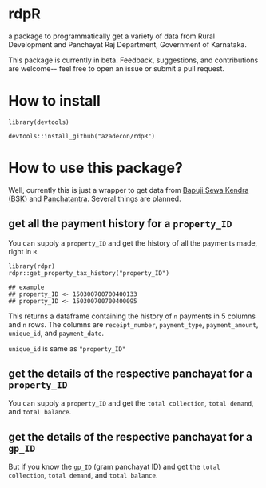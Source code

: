 # rdpR
a package to programmatically get a variety of data from Rural Development and Panchayat Raj Department, Government of Karnataka.

This package is currently in beta. Feedback, suggestions, and contributions are welcome-- feel free to open an issue or submit a pull request.

# How to install
```{R}
library(devtools)
```

```{R}
devtools::install_github("azadecon/rdpR")
```
# How to use this package?

Well, currently this is just a wrapper to get data from [Bapuji Sewa Kendra (BSK)](https://bsk.karnataka.gov.in/BSK/cs/loadDownlodeReceipt) and [Panchatantra](https://panchatantra.karnataka.gov.in/USER_MODULE/userLogin/loadHomePage). Several things are planned.

## get all the payment history for a `property_ID`
You can supply a `property_ID` and get the history of all the payments made, right in `R`.

```{R}
library(rdpr)
rdpr::get_property_tax_history("property_ID")

## example
## property_ID <- 150300700700400133
## property_ID <- 150300700700400095
```
This returns a dataframe containing the history of `n` payments in 5 columns and `n` rows. The columns are `receipt_number`, `payment_type`, `payment_amount`, `unique_id`, and `payment_date`.

`unique_id` is same as `"property_ID"`


## get the details of the respective panchayat for a `property_ID`
You can supply a `property_ID` and get the `total collection`, `total demand`, and `total balance`.


## get the details of the respective panchayat for a `gp_ID`
But if you know the  `gp_ID` (gram panchayat ID) and get the `total collection`, `total demand`, and `total balance`.
